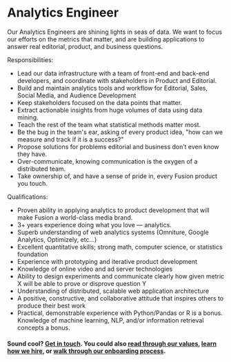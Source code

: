# Analytics Engineer

Our Analytics Engineers are shining lights in seas of data. We want to focus our efforts on the metrics that matter, and are building applications to answer real editorial, product, and business questions.

Responsibilities:
- Lead our data infrastructure with a team of front-end and back-end developers, and coordinate with stakeholders in Product and Editorial.
- Build and maintain analytics tools and workflow for Editorial, Sales, Social Media, and Audience Development
- Keep stakeholders focused on the data points that matter.
- Extract actionable insights from huge volumes of data using data mining.
- Teach the rest of the team what statistical methods matter most.
- Be the bug in the team's ear, asking of every product idea, "how can we measure and track if it is a success?"
- Propose solutions for problems editorial and business don’t even know they have.
- Over-communicate, knowing communication is the oxygen of a distributed team.
- Take ownership of, and have a sense of pride in, every Fusion product you touch.

Qualifications:
- Proven ability in applying analytics to product development that will make Fusion a world-class media brand.
- 3+ years experience doing what you love — analytics.
- Superb understanding of web analytics systems (Omniture, Google Analytics, Optimizely, etc...)
- Excellent quantitative skills; strong math, computer science, or statistics foundation
- Experience with prototyping and iterative product development
- Knowledge of online video and ad server technologies
- Ability to design experiments and communicate clearly how given metric X will be able to prove or disprove question Y
- Understanding of distributed, scalable web application architecture
- A positive, constructive, and collaborative attitude that inspires others to produce their best work
- Practical, demonstrable experience with Python/Pandas or R is a bonus.
Knowledge of machine learning, NLP, and/or information retrieval concepts a bonus.

#### Sound cool? [Get in touch](mailto:tech-jobs@fusion.net). You could also [read through our values](https://github.com/fusioneng/tech-docs/blob/master/team-culture/values.md), [learn how we hire](https://github.com/fusioneng/tech-docs/blob/master/team-culture/how-we-hire.md), or [walk through our onboarding process](https://github.com/fusioneng/tech-docs/blob/master/team-culture/onboarding.md).

